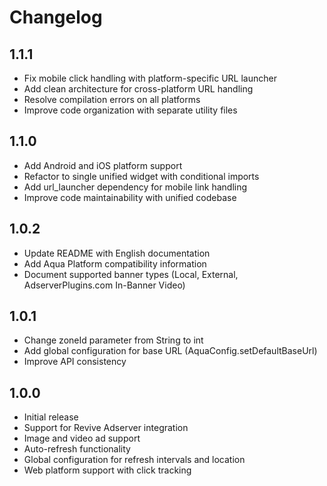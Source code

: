 # Changelog

## 1.1.1

* Fix mobile click handling with platform-specific URL launcher
* Add clean architecture for cross-platform URL handling
* Resolve compilation errors on all platforms
* Improve code organization with separate utility files

## 1.1.0

* Add Android and iOS platform support
* Refactor to single unified widget with conditional imports
* Add url_launcher dependency for mobile link handling
* Improve code maintainability with unified codebase

## 1.0.2

* Update README with English documentation
* Add Aqua Platform compatibility information
* Document supported banner types (Local, External, AdserverPlugins.com In-Banner Video)

## 1.0.1

* Change zoneId parameter from String to int
* Add global configuration for base URL (AquaConfig.setDefaultBaseUrl)
* Improve API consistency

## 1.0.0

* Initial release
* Support for Revive Adserver integration
* Image and video ad support
* Auto-refresh functionality
* Global configuration for refresh intervals and location
* Web platform support with click tracking